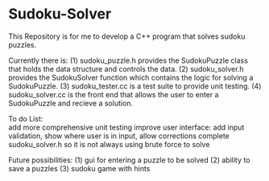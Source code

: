 # Sudoku-Solver

This Repository is for me to develop a C++ program that solves sudoku puzzles.

Currently there is:
  (1) sudoku_puzzle.h provides the SudokuPuzzle class that holds the data structure and controls the data.
  (2) sudoku_solver.h provides the SudokuSolver function which contains the logic for solving a SudokuPuzzle.
  (3) sudoku_tester.cc is a test suite to provide unit testing.
  (4) sudoku_solver.cc is the front end that allows the user to enter a SudokuPuzzle and recieve a solution.

To do List:  
  add more comprehensive unit testing
  improve user interface: add input validation, show where user is in input, allow corrections
  complete sudoku_solver.h so it is not always using brute force to solve

Future possibilities:
  (1) gui for entering a puzzle to be solved
  (2) ability to save a puzzles
  (3) sudoku game with hints
